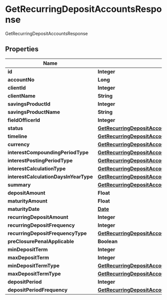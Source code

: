 

# GetRecurringDepositAccountsResponse

GetRecurringDepositAccountsResponse
## Properties

Name | Type | Description | Notes
------------ | ------------- | ------------- | -------------
**id** | **Integer** |  |  [optional]
**accountNo** | **Long** |  |  [optional]
**clientId** | **Integer** |  |  [optional]
**clientName** | **String** |  |  [optional]
**savingsProductId** | **Integer** |  |  [optional]
**savingsProductName** | **String** |  |  [optional]
**fieldOfficerId** | **Integer** |  |  [optional]
**status** | [**GetRecurringDepositAccountsStatus**](GetRecurringDepositAccountsStatus.md) |  |  [optional]
**timeline** | [**GetRecurringDepositAccountsTimeline**](GetRecurringDepositAccountsTimeline.md) |  |  [optional]
**currency** | [**GetRecurringDepositAccountsCurrency**](GetRecurringDepositAccountsCurrency.md) |  |  [optional]
**interestCompoundingPeriodType** | [**GetRecurringDepositAccountsInterestCompoundingPeriodType**](GetRecurringDepositAccountsInterestCompoundingPeriodType.md) |  |  [optional]
**interestPostingPeriodType** | [**GetRecurringDepositAccountsInterestPostingPeriodType**](GetRecurringDepositAccountsInterestPostingPeriodType.md) |  |  [optional]
**interestCalculationType** | [**GetRecurringDepositAccountsInterestCalculationType**](GetRecurringDepositAccountsInterestCalculationType.md) |  |  [optional]
**interestCalculationDaysInYearType** | [**GetRecurringDepositAccountsInterestCalculationDaysInYearType**](GetRecurringDepositAccountsInterestCalculationDaysInYearType.md) |  |  [optional]
**summary** | [**GetRecurringDepositAccountsSummary**](GetRecurringDepositAccountsSummary.md) |  |  [optional]
**depositAmount** | **Float** |  |  [optional]
**maturityAmount** | **Float** |  |  [optional]
**maturityDate** | [**Date**](Date.md) |  |  [optional]
**recurringDepositAmount** | **Integer** |  |  [optional]
**recurringDepositFrequency** | **Integer** |  |  [optional]
**recurringDepositFrequencyType** | [**GetRecurringDepositAccountsRecurringDepositFrequencyType**](GetRecurringDepositAccountsRecurringDepositFrequencyType.md) |  |  [optional]
**preClosurePenalApplicable** | **Boolean** |  |  [optional]
**minDepositTerm** | **Integer** |  |  [optional]
**maxDepositTerm** | **Integer** |  |  [optional]
**minDepositTermType** | [**GetRecurringDepositAccountsMinDepositTermType**](GetRecurringDepositAccountsMinDepositTermType.md) |  |  [optional]
**maxDepositTermType** | [**GetRecurringDepositAccountsMaxDepositTermType**](GetRecurringDepositAccountsMaxDepositTermType.md) |  |  [optional]
**depositPeriod** | **Integer** |  |  [optional]
**depositPeriodFrequency** | [**GetRecurringDepositAccountsDepositPeriodFrequency**](GetRecurringDepositAccountsDepositPeriodFrequency.md) |  |  [optional]



